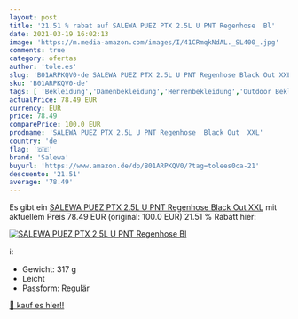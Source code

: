 ```yaml
---
layout: post
title: '21.51 % rabat auf SALEWA PUEZ PTX 2.5L U PNT Regenhose  Bl'
date: 2021-03-19 16:02:13
image: 'https://m.media-amazon.com/images/I/41CRmqkNdAL._SL400_.jpg'
comments: true
category: ofertas
author: 'tole.es'
slug: 'B01ARPKQV0-de SALEWA PUEZ PTX 2.5L U PNT Regenhose Black Out XXL'
sku: 'B01ARPKQV0-de'
tags: [ 'Bekleidung','Damenbekleidung','Herrenbekleidung','Outdoor Bekleidung für Herren','Outdoor-Bekleidung','Regenhosen für Damen','Regenhosen für Herren','Schnee- & Regenbekleidung für Damen','Schnee- & Regenbekleidung für Herren','Sport','Sport & Freizeit','Sport & Outdoor Aktivitäten, Bekleidung & Ausrüstung','salewa', ]
actualPrice: 78.49 EUR
currency: EUR
price: 78.49
comparePrice: 100.0 EUR
prodname: 'SALEWA PUEZ PTX 2.5L U PNT Regenhose  Black Out  XXL'
country: 'de'
flag: '🇩🇪'
brand: 'Salewa'
buyurl: 'https://www.amazon.de/dp/B01ARPKQV0/?tag=tolees0ca-21'
descuento: '21.51'
average: '78.49'
---
```


Es gibt ein [SALEWA PUEZ PTX 2.5L U PNT Regenhose  Black Out  XXL](https://www.amazon.de/dp/B01ARPKQV0/?tag=tolees0ca-21) mit aktuellem Preis 78.49 EUR (original: 100.0 EUR) 21.51 % Rabatt hier:

[![SALEWA PUEZ PTX 2.5L U PNT Regenhose  Bl](https://m.media-amazon.com/images/I/41CRmqkNdAL._SL400_.jpg)](https://www.amazon.de/dp/B01ARPKQV0/?tag=tolees0ca-21)

ℹ️:

- Gewicht: 317 g
- Leicht
- Passform: Regulär

[🛒 kauf es hier!!](https://www.amazon.de/dp/B01ARPKQV0/?tag=tolees0ca-21)
